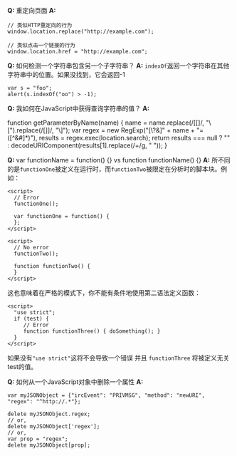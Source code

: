 **Q:** 重定向页面
**A:**

    // 类似HTTP重定向的行为 
    window.location.replace("http://example.com");

    // 类似点击一个链接的行为 
    window.location.href = "http://example.com";

**Q:** 如何检测一个字符串包含另一个子字符串？
**A:** `indexOf`返回一个字符串在其他字符串中的位置。如果没找到，它会返回-1

    var s = "foo";
    alert(s.indexOf("oo") > -1);

**Q:** 我如何在JavaScript中获得查询字符串的值？
**A:**

function getParameterByName(name) {
  name = name.replace(/[\[]/, "\\[").replace(/[\]]/, "\\]");
  var regex = new RegExp("[\\?&]" + name + "=([^&#]*)"),
    results = regex.exec(location.search);
  return results === null ? "" : decodeURIComponent(results[1].replace(/\+/g, " "));
}

**Q:** var functionName = function() {} vs function functionName() {}
**A:** 所不同的是`functionOne`被定义在运行时，而`functionTwo`被限定在分析时的脚本块。例如：

    <script>
      // Error
      functionOne();

      var functionOne = function() {
      };
    </script>

    <script>
      // No error
      functionTwo();

      function functionTwo() {
      }
    </script>

这也意味着在严格的模式下，你不能有条件地使用第二语法定义函数：

    <script>
      "use strict";
      if (test) {
         // Error
         function functionThree() { doSomething(); }
      }
    </script>

如果没有`"use strict"`这将不会导致一个错误 并且 `functionThree` 将被定义无关test的值。

**Q:** 如何从一个JavaScript对象中删除一个属性
**A:**

    var myJSONObject = {"ircEvent": "PRIVMSG", "method": "newURI", "regex": "^http://.*"};

    delete myJSONObject.regex;
    // or,
    delete myJSONObject['regex'];
    // or,
    var prop = "regex";
    delete myJSONObject[prop];
